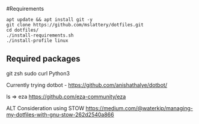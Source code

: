 #Requirements
```
apt update && apt install git -y
git clone https://github.com/mslattery/dotfiles.git
cd dotfiles/
./install-requirements.sh
./install-profile linux
```

## Required packages
git
zsh
sudo
curl
Python3

Currently trying dotbot - https://github.com/anishathalye/dotbot/

ls => eza
https://github.com/eza-community/eza


ALT Consideration using STOW
https://medium.com/@waterkip/managing-my-dotfiles-with-gnu-stow-262d2540a866
